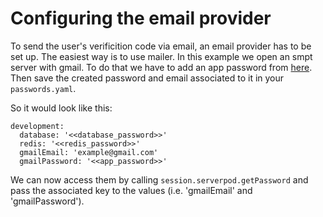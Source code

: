 # Configuring the email provider

To send the user's verificition code via email, an email provider has to be set up. The easiest way is to use mailer.
In this example we open an smpt server with gmail. To do that we have to add an app password from [here](https://support.google.com/accounts/answer/185833?hl=en).
Then save the created password and email associated to it in your `passwords.yaml`. 

So it would look like this: 
```
development:
  database: '<<database_password>>'
  redis: '<<redis_password>>'
  gmailEmail: 'example@gmail.com'
  gmailPassword: '<<app_password>>'
```

We can now access them by calling `session.serverpod.getPassword` and pass the associated key to the values (i.e. 'gmailEmail' and 'gmailPassword').
